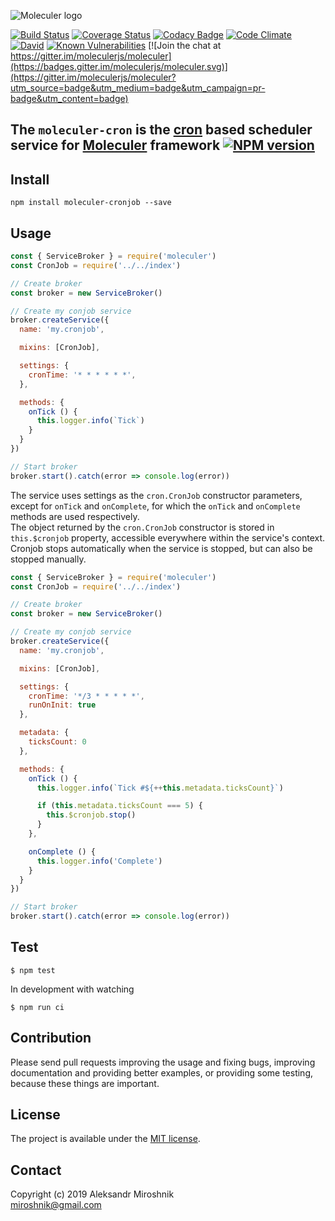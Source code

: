 ![Moleculer logo](http://moleculer.services/images/banner.png)

[![Build Status](https://travis-ci.org/miroshnik/moleculer-cronjob.svg?branch=master)](https://travis-ci.org/miroshnik/moleculer-cronjob)
[![Coverage Status](https://coveralls.io/repos/github/miroshnik/moleculer-cronjob/badge.svg?branch=master)](https://coveralls.io/github/miroshnik/moleculer-cronjob?branch=master)
[![Codacy Badge](https://api.codacy.com/project/badge/Grade/07f31537d4694cdc8226bc8427d139c0)](https://www.codacy.com/app/miroshnik/moleculer-cronjob?utm_source=github.com&amp;utm_medium=referral&amp;utm_content=miroshnik/moleculer-cronjob&amp;utm_campaign=Badge_Grade)
[![Code Climate](https://codeclimate.com/github/miroshnik/moleculer-cronjob/badges/gpa.svg)](https://codeclimate.com/github/miroshnik/moleculer-cronjob)
[![David](https://img.shields.io/david/miroshnik/moleculer-cronjob.svg)](https://david-dm.org/miroshnik/moleculer-cronjob)
[![Known Vulnerabilities](https://snyk.io/test/github/miroshnik/moleculer-cronjob/badge.svg)](https://snyk.io/test/github/miroshnik/moleculer-cronjob)
[![Join the chat at https://gitter.im/moleculerjs/moleculer](https://badges.gitter.im/moleculerjs/moleculer.svg)](https://gitter.im/moleculerjs/moleculer?utm_source=badge&utm_medium=badge&utm_campaign=pr-badge&utm_content=badge)

## The `moleculer-cron` is the [cron](https://www.npmjs.com/package/cron) based scheduler service for [Moleculer](https://github.com/moleculerjs/moleculer) framework [![NPM version](https://img.shields.io/npm/v/moleculer-cronjob.svg)](https://www.npmjs.com/package/moleculer-cronjob)

## Install

```
npm install moleculer-cronjob --save
```

## Usage

```javascript
const { ServiceBroker } = require('moleculer')
const CronJob = require('../../index')

// Create broker
const broker = new ServiceBroker()

// Create my conjob service
broker.createService({
  name: 'my.cronjob',

  mixins: [CronJob],

  settings: {
    cronTime: '* * * * * *',
  },

  methods: {
    onTick () {
      this.logger.info(`Tick`)
    }
  }
})

// Start broker
broker.start().catch(error => console.log(error))

```

The service uses settings as the `cron.СronJob` constructor parameters, except for `onTick` and `onComplete`, for which the `onTick` and `onComplete` methods are used respectively.  
The object returned by the `cron.СronJob` constructor is stored in `this.$cronjob` property, accessible everywhere within the service's context.  
Cronjob stops automatically when the service is stopped, but can also be stopped manually.  

```javascript
const { ServiceBroker } = require('moleculer')
const CronJob = require('../../index')

// Create broker
const broker = new ServiceBroker()

// Create my conjob service
broker.createService({
  name: 'my.cronjob',

  mixins: [CronJob],

  settings: {
    cronTime: '*/3 * * * * *',
    runOnInit: true
  },

  metadata: {
    ticksCount: 0
  },

  methods: {
    onTick () {
      this.logger.info(`Tick #${++this.metadata.ticksCount}`)

      if (this.metadata.ticksCount === 5) {
        this.$cronjob.stop()
      }
    },

    onComplete () {
      this.logger.info('Complete')
    }
  }
})

// Start broker
broker.start().catch(error => console.log(error))
``` 

## Test

```
$ npm test
```

In development with watching

```
$ npm run ci
```

## Contribution

Please send pull requests improving the usage and fixing bugs, improving documentation and providing better examples, or providing some testing, because these things are important.

## License

The project is available under the [MIT license](https://tldrlegal.com/license/mit-license).

## Contact

Copyright (c) 2019 Aleksandr Miroshnik  
[miroshnik@gmail.com](mailto:miroshnik@gmail.com)
